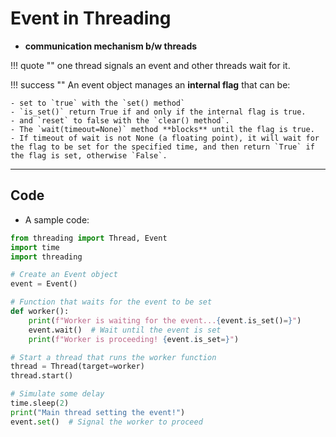 # Event in Threading

- **communication mechanism b/w threads**

!!! quote ""
    one thread signals an event and other threads wait for it.

!!! success ""
    An event object manages an **internal flag** that can be:

    - set to `true` with the `set() method`
    - `is_set()` return True if and only if the internal flag is true.
    - and `reset` to false with the `clear() method`.
    - The `wait(timeout=None)` method **blocks** until the flag is true.
    - If timeout of wait is not None (a floating point), it will wait for the flag to be set for the specified time, and then return `True` if the flag is set, otherwise `False`.

---

## Code

- A sample code:

```python
from threading import Thread, Event
import time
import threading

# Create an Event object
event = Event()

# Function that waits for the event to be set
def worker():
    print(f"Worker is waiting for the event...{event.is_set()=}")
    event.wait()  # Wait until the event is set
    print(f"Worker is proceeding! {event.is_set=}")

# Start a thread that runs the worker function
thread = Thread(target=worker)
thread.start()

# Simulate some delay
time.sleep(2)
print("Main thread setting the event!")
event.set()  # Signal the worker to proceed
```
